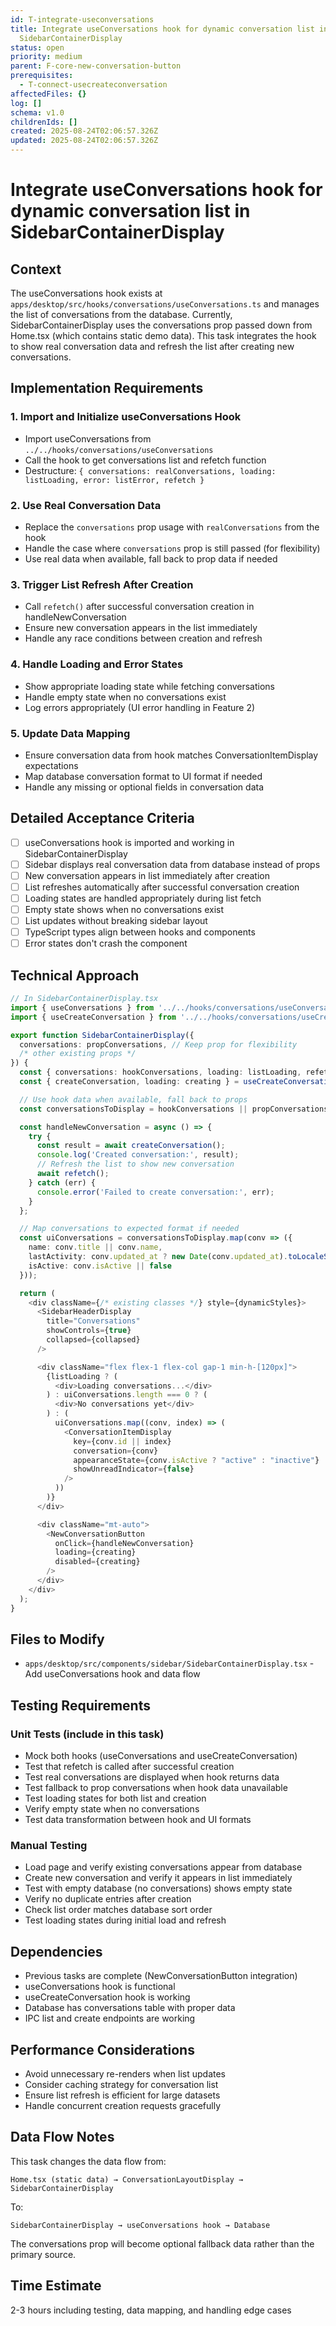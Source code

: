 ```yaml
---
id: T-integrate-useconversations
title: Integrate useConversations hook for dynamic conversation list in
  SidebarContainerDisplay
status: open
priority: medium
parent: F-core-new-conversation-button
prerequisites:
  - T-connect-usecreateconversation
affectedFiles: {}
log: []
schema: v1.0
childrenIds: []
created: 2025-08-24T02:06:57.326Z
updated: 2025-08-24T02:06:57.326Z
---
```


# Integrate useConversations hook for dynamic conversation list in SidebarContainerDisplay

## Context

The useConversations hook exists at `apps/desktop/src/hooks/conversations/useConversations.ts` and manages the list of conversations from the database. Currently, SidebarContainerDisplay uses the conversations prop passed down from Home.tsx (which contains static demo data). This task integrates the hook to show real conversation data and refresh the list after creating new conversations.

## Implementation Requirements

### 1. Import and Initialize useConversations Hook

- Import useConversations from `../../hooks/conversations/useConversations`
- Call the hook to get conversations list and refetch function
- Destructure: `{ conversations: realConversations, loading: listLoading, error: listError, refetch }`

### 2. Use Real Conversation Data

- Replace the `conversations` prop usage with `realConversations` from the hook
- Handle the case where `conversations` prop is still passed (for flexibility)
- Use real data when available, fall back to prop data if needed

### 3. Trigger List Refresh After Creation

- Call `refetch()` after successful conversation creation in handleNewConversation
- Ensure new conversation appears in the list immediately
- Handle any race conditions between creation and refresh

### 4. Handle Loading and Error States

- Show appropriate loading state while fetching conversations
- Handle empty state when no conversations exist
- Log errors appropriately (UI error handling in Feature 2)

### 5. Update Data Mapping

- Ensure conversation data from hook matches ConversationItemDisplay expectations
- Map database conversation format to UI format if needed
- Handle any missing or optional fields in conversation data

## Detailed Acceptance Criteria

- [ ] useConversations hook is imported and working in SidebarContainerDisplay
- [ ] Sidebar displays real conversation data from database instead of props
- [ ] New conversation appears in list immediately after creation
- [ ] List refreshes automatically after successful conversation creation
- [ ] Loading states are handled appropriately during list fetch
- [ ] Empty state shows when no conversations exist
- [ ] List updates without breaking sidebar layout
- [ ] TypeScript types align between hooks and components
- [ ] Error states don't crash the component

## Technical Approach

```typescript
// In SidebarContainerDisplay.tsx
import { useConversations } from '../../hooks/conversations/useConversations';
import { useCreateConversation } from '../../hooks/conversations/useCreateConversation';

export function SidebarContainerDisplay({
  conversations: propConversations, // Keep prop for flexibility
  /* other existing props */
}) {
  const { conversations: hookConversations, loading: listLoading, refetch } = useConversations();
  const { createConversation, loading: creating } = useCreateConversation();

  // Use hook data when available, fall back to props
  const conversationsToDisplay = hookConversations || propConversations || [];

  const handleNewConversation = async () => {
    try {
      const result = await createConversation();
      console.log('Created conversation:', result);
      // Refresh the list to show new conversation
      await refetch();
    } catch (err) {
      console.error('Failed to create conversation:', err);
    }
  };

  // Map conversations to expected format if needed
  const uiConversations = conversationsToDisplay.map(conv => ({
    name: conv.title || conv.name,
    lastActivity: conv.updated_at ? new Date(conv.updated_at).toLocaleString() : conv.lastActivity,
    isActive: conv.isActive || false
  }));

  return (
    <div className={/* existing classes */} style={dynamicStyles}>
      <SidebarHeaderDisplay
        title="Conversations"
        showControls={true}
        collapsed={collapsed}
      />

      <div className="flex flex-1 flex-col gap-1 min-h-[120px]">
        {listLoading ? (
          <div>Loading conversations...</div>
        ) : uiConversations.length === 0 ? (
          <div>No conversations yet</div>
        ) : (
          uiConversations.map((conv, index) => (
            <ConversationItemDisplay
              key={conv.id || index}
              conversation={conv}
              appearanceState={conv.isActive ? "active" : "inactive"}
              showUnreadIndicator={false}
            />
          ))
        )}
      </div>

      <div className="mt-auto">
        <NewConversationButton
          onClick={handleNewConversation}
          loading={creating}
          disabled={creating}
        />
      </div>
    </div>
  );
}
```

## Files to Modify

- `apps/desktop/src/components/sidebar/SidebarContainerDisplay.tsx` - Add useConversations hook and data flow

## Testing Requirements

### Unit Tests (include in this task)

- Mock both hooks (useConversations and useCreateConversation)
- Test that refetch is called after successful creation
- Test real conversations are displayed when hook returns data
- Test fallback to prop conversations when hook data unavailable
- Test loading states for both list and creation
- Verify empty state when no conversations
- Test data transformation between hook and UI formats

### Manual Testing

- Load page and verify existing conversations appear from database
- Create new conversation and verify it appears in list immediately
- Test with empty database (no conversations) shows empty state
- Verify no duplicate entries after creation
- Check list order matches database sort order
- Test loading states during initial load and refresh

## Dependencies

- Previous tasks are complete (NewConversationButton integration)
- useConversations hook is functional
- useCreateConversation hook is working
- Database has conversations table with proper data
- IPC list and create endpoints are working

## Performance Considerations

- Avoid unnecessary re-renders when list updates
- Consider caching strategy for conversation list
- Ensure list refresh is efficient for large datasets
- Handle concurrent creation requests gracefully

## Data Flow Notes

This task changes the data flow from:

```
Home.tsx (static data) → ConversationLayoutDisplay → SidebarContainerDisplay
```

To:

```
SidebarContainerDisplay → useConversations hook → Database
```

The conversations prop will become optional fallback data rather than the primary source.

## Time Estimate

2-3 hours including testing, data mapping, and handling edge cases
